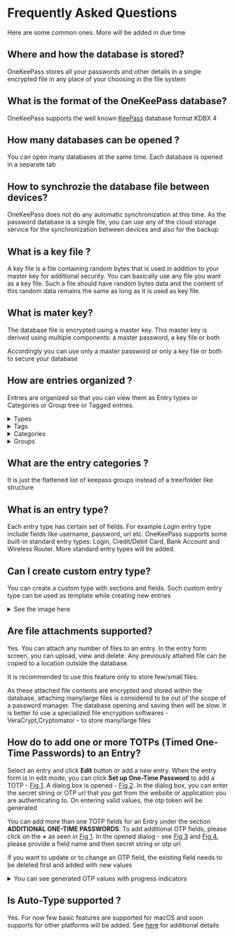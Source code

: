 # Frequently Asked Questions

Here are some common ones. More will be added in due time

## Where and how the database is stored?
OneKeePass stores all your passwords and other details in a single encrypted file in any place of your choosing in the file system 

## What is the format of the OneKeePass database?
OneKeePass supports the well known [KeePass](https://keepass.info/help/kb/kdbx_4.1.html) database format KDBX 4

## How many databases can be opened ?
You can open many databases at the same time. Each database is opened in a separate tab

## How to synchrozie the database file between devices?
OneKeePass does not do any automatic synchronization at this time. As the password database is a single file, you can 
use any of the cloud storage service for the synchronization between devices and also for the backup

## What is a key file ?
A key file is a file containing random bytes that is used in addition to your master key for additional security. You can basically use any file you want as a key file. Such a file should have random bytes data and the content of this random data remains the same as long as it is used as key file.

## What is mater key?
The database file is encrypted using a master key. This master key is derived using multiple components: a master password, a key file or both

Accordingly you can use only a master password or only a key file or both to secure your database

## How are entries organized ?
Entries are organized so that you can view them as  Entry types or Categories or Group tree or Tagged entries. 

<details>
<summary>Types</summary>
<h1 align="center">
  <img src="../screenshots/Entry-Cat-Types.jpg" alt=""  />
  <br>
</h1>
</details>

<details>
<summary>Tags</summary>
<h1 align="center">
  <img src="../screenshots/Entry-Cat-Tags.jpg" alt=""  />
  <br>
</h1>
</details>

<details>
<summary>Categories</summary>
<h1 align="center">
  <img src="../screenshots/Entry-Cat-Categories.jpg" alt=""  />
  <br>
</h1>
</details>

<details>
<summary>Groups</summary>
<h1 align="center">
  <img src="../screenshots/Entry-Cat-Groups.jpg" alt=""  />
  <br>
</h1>
</details>


## What are the entry categories ?
It is just the flattened list of keepass groups instead of a tree/folder like structure


## What is an entry type?
Each entry type has certain set of fields. For example *Login* entry type include fields like username, password, url etc.
OneKeePass supports some built-in standard entry types: Login, Credit/Debit Card, Bank Account and Wireless Router.
More standard entry types will be added. 


## Can I create custom entry type?
You can create a custom type with sections and fields. Such custom entry type can be used as template while creating new entries

<details>
<summary>See the image here</summary>
<h1 align="center">
  <img src="../screenshots/New-Custom-Entry-Type.jpg" alt=""  />
  <br>
</h1>

</details>

## Are file attachments supported?
Yes. You can attach any number of files to an entry. In the entry form screen, you can upload, view and delete. Any previously attahed file can be copied to a location outside the database.

It is recommended to use this feature only to store few/small files.
 
As these attached file contents are encrypted and stored within the database, attaching many/large files is considered to be out of the scope of a password manager. The database opening and saving then will be slow. It is better to use a specialized file encryption softwares - VeraCrypt,Cryptomator - to store many/large files

## How do to add one or more TOTPs (Timed One-Time Passwords) to an Entry?
Select an entry and click **Edit** button or add a new entry. When the entry form is in edit mode, you can click **Set up One-Time Password** to add a TOTP - [Fig 1](../screenshots/to-show-setupotp-additional-otp-link.jpg). A dialog box is opened - [Fig 2](../screenshots/setup-otp-dialog1.jpg). In the dialog box, you can enter the secret string or OTP url that you got from the website or application you are authenticating to. On entering valid values, the otp token will be generated 

You can add more than one TOTP fields for an Entry under the section **ADDITIONAL ONE-TIME PASSWORDS**. To add additional OTP fields, please click on the **+** as seen in [Fig 1](../screenshots/to-show-setupotp-additional-otp-link.jpg). In the opened dialog - see [Fig 3](../screenshots/Additional-otp-dialog1.jpg) and [Fig 4](../screenshots/Additional-otp-dialog2.jpg), please provide a field name and then secret string or otp url

If you want to update or to change an OTP field, the existing field needs to be deleted first and added with new values

<details>
<summary>You can see generated OTP values with progress indicators</summary>
<h1 align="center">
  <img src="../screenshots/Showing-Generated-Tokens-With-Time-Progress.jpg" alt=""  />
  <br>
</h1>
</details>

## Is Auto-Type supported ?
Yes. For now few basic features are supported for macOS and soon supports for other platforms will be added. See [here](./AUTO-TYPE.md) for additional details







